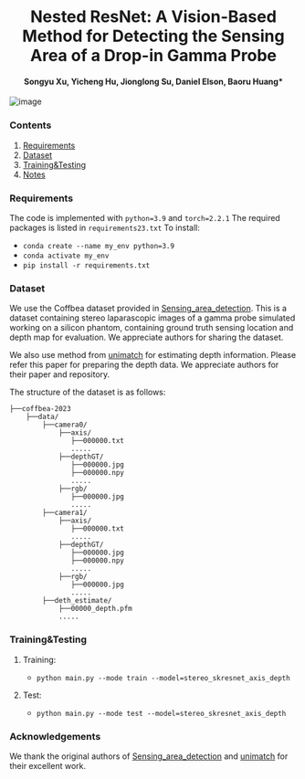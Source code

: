 <p align="center">

  <h1 align="center">Nested ResNet: A Vision-Based Method for Detecting the Sensing Area of a Drop-in Gamma Probe</h1>
  <div align="center">
    <h4><strong>Songyu Xu, Yicheng Hu, Jionglong Su, Daniel Elson, Baoru Huang*</strong></h4>
    <div align="center"></div>
  </div>
  <div align="center"></div>
</p>

![image](https://github.com/Songyu-Xu/Nested-ResNet/tree/main/figure/framework.png "Workflow")

### Contents
1. [Requirements](#requirements)
2. [Dataset](#dataset)
3. [Training&Testing](#trainingtesting)
4. [Notes](#notes)

### Requirements
The code is implemented with `python=3.9` and `torch=2.2.1`
The required packages is listed in `requirements23.txt`
To install:
   - `conda create --name my_env python=3.9`
   - `conda activate my_env`
   - `pip install -r requirements.txt`

### Dataset
We use the Coffbea dataset provided in [Sensing_area_detection](https://github.com/br0202/Sensing_area_detection/tree/master). This is a dataset containing stereo laparascopic images of a gamma probe simulated working on
a silicon phantom, containing ground truth sensing location and depth map for evaluation. We appreciate authors for sharing the dataset.

We also use method from [unimatch](https://github.com/autonomousvision/unimatch) for estimating depth information. Please refer this paper for preparing the depth data. We appreciate authors for their paper and repository.

The structure of the dataset is as follows:
```
├──coffbea-2023
    ├──data/
        ├──camera0/
            ├──axis/
               ├──000000.txt
               .....
            ├──depthGT/
               ├──000000.jpg
               ├──000000.npy
               .....
            ├──rgb/
               ├──000000.jpg
               .....
        ├──camera1/
            ├──axis/
               ├──000000.txt
               .....
            ├──depthGT/
               ├──000000.jpg
               ├──000000.npy
               .....
            ├──rgb/
               ├──000000.jpg
               .....
        ├──deth_estimate/ 
            ├──00000_depth.pfm
            .....
```

### Training&Testing
1. Training:
	- `python main.py --mode train --model=stereo_skresnet_axis_depth`
	
2. Test:
    - `python main.py --mode test --model=stereo_skresnet_axis_depth`


### Acknowledgements
We thank the original authors of [Sensing_area_detection](https://github.com/br0202/Sensing_area_detection/tree/master) 
and [unimatch](https://github.com/autonomousvision/unimatch) for their excellent work.


